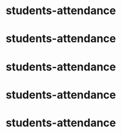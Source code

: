 # students-attendance
# students-attendance
# students-attendance
# students-attendance
# students-attendance
